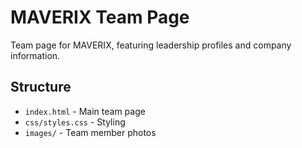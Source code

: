 # MAVERIX Team Page

Team page for MAVERIX, featuring leadership profiles and company information.

## Structure
- `index.html` - Main team page
- `css/styles.css` - Styling
- `images/` - Team member photos 